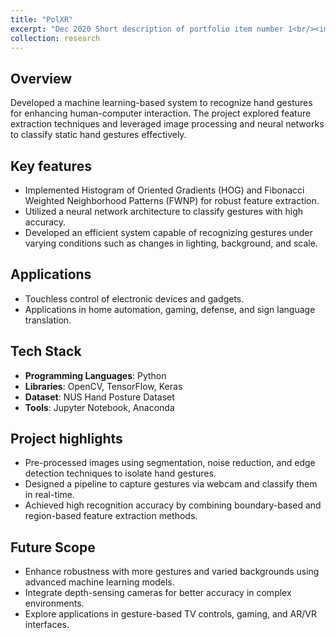 ```yaml
---
title: "PolXR"
excerpt: "Dec 2020 Short description of portfolio item number 1<br/><img src='/images/500x300.png'>"
collection: research
---
```

Overview
---
Developed a machine learning-based system to recognize hand gestures for enhancing human-computer interaction. The project explored feature extraction techniques and leveraged image processing and neural networks to classify static hand gestures effectively.

Key features
---
- Implemented Histogram of Oriented Gradients (HOG) and Fibonacci Weighted Neighborhood Patterns (FWNP) for robust feature extraction.
- Utilized a neural network architecture to classify gestures with high accuracy.
- Developed an efficient system capable of recognizing gestures under varying conditions such as changes in lighting, background, and scale.

Applications
---
- Touchless control of electronic devices and gadgets.
- Applications in home automation, gaming, defense, and sign language translation.

Tech Stack
---
- **Programming Languages**: Python
- **Libraries**: OpenCV, TensorFlow, Keras
- **Dataset**: NUS Hand Posture Dataset
- **Tools**: Jupyter Notebook, Anaconda

Project highlights
---
- Pre-processed images using segmentation, noise reduction, and edge detection techniques to isolate hand gestures.
- Designed a pipeline to capture gestures via webcam and classify them in real-time.
- Achieved high recognition accuracy by combining boundary-based and region-based feature extraction methods.

Future Scope
---
- Enhance robustness with more gestures and varied backgrounds using advanced machine learning models.
- Integrate depth-sensing cameras for better accuracy in complex environments.
- Explore applications in gesture-based TV controls, gaming, and AR/VR interfaces.

